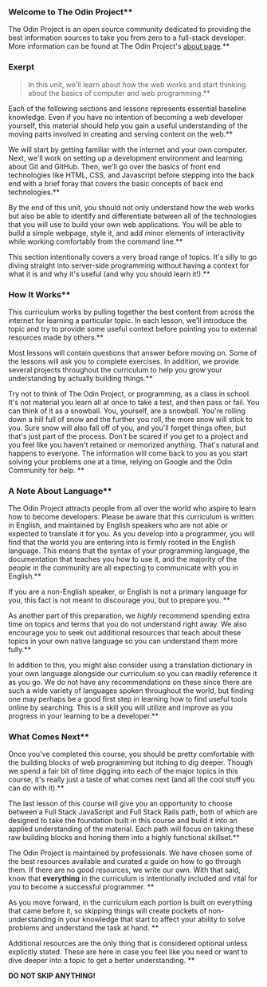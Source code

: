 ### Welcome to The Odin Project**


The Odin Project is an open source community dedicated to providing the best information sources to take you from zero to a full-stack developer.  More information can be found at The Odin Project's [about page](https://www.theodinproject.com/about).**


### Exerpt
>In this unit, we'll learn about how the web works and start thinking about the basics of computer and web programming.**


Each of the following sections and lessons represents essential baseline knowledge.  Even if you have no intention of becoming a web developer yourself, this material should help you gain a useful understanding of the moving parts involved in creating and serving content on the web.**


We will start by getting familiar with the internet and your own computer.  Next, we'll work on setting up a development environment and learning about Git and GitHub. Then, we'll go over the basics of front end technologies like HTML, CSS, and Javascript before stepping into the back end with a brief foray that covers the basic concepts of back end technologies.**


By the end of this unit, you should not only understand how the web works but also be able to identify and differentiate between all of the technologies that you will use to build your own web applications.  You will be able to build a simple webpage, style it, and add minor elements of interactivity while working comfortably from the command line.**


This section intentionally covers a very broad range of topics. It's silly to go diving straight into server-side programming without having a context for what it is and why it's useful (and why you should learn it!).**


### How It Works**


This curriculum works by pulling together the best content from across the internet for learning a particular topic.  In each lesson, we'll introduce the topic and try to provide some useful context before pointing you to external resources made by others.**


Most lessons will contain questions that  answer before moving on.  Some of the lessons will ask you to complete exercises. In addition, we provide several projects throughout the curriculum to help you grow your understanding by actually building things.**


Try not to think of The Odin Project, or programming, as a class in school. It's not material you learn all at once to take a test, and then pass or fail. You can think of it as a snowball. You, yourself, are a snowball. You're rolling down a hill full of snow and the further you roll, the more snow will stick to you. Sure snow will also fall off of you, and you'll forget things often, but that's just part of the process. Don't be scared if you get to a project and you feel like you haven't retained or memorized anything. That's natural and happens to everyone. The information will come back to you as you start solving your problems one at a time, relying on Google and the Odin Community for help. **


### A Note About Language**


The Odin Project attracts people from all over the world who aspire to learn how to become developers. Please be aware that this curriculum is written in English, and maintained by English speakers who are not able or expected to translate it for you. As you develop into a programmer, you will find that the world you are entering into is firmly rooted in the English language. This means that the syntax of your programming language, the documentation that teaches you how to use it, and the majority of the people in the community are all expecting to communicate with you in English.**


If you are a non-English speaker, or English is not a primary language for you, this fact is not meant to discourage you, but to prepare you. **


As another part of this preparation, we *highly* recommend spending extra time on topics and terms that you do not understand right away. We also encourage you to seek out additional resources that teach about these topics in your own native language so you can understand them more fully.**


In addition to this, you might also consider using a translation dictionary in your own language alongside our curriculum so you can readily reference it as you go. We do not have any recommendations on these since there are such a wide variety of languages spoken throughout the world, but finding one may perhaps be a good first step in learning how to find useful tools online by searching. This is a skill you will utilize and improve as you progress in your learning to be a developer.**


### What Comes Next**


Once you've completed this course, you should be pretty comfortable with the building blocks of web programming but itching to dig deeper.  Though we spend a fair bit of time digging into each of the major topics in this course, it's really just a taste of what comes next (and all the cool stuff you can do with it).**


The last lesson of this course will give you an opportunity to choose between a Full Stack JavaScript and Full Stack Rails path, both of which are designed
to take the foundation built in this course and build it into an applied understanding of the material. Each path will focus on taking these raw building blocks and honing them into a highly functional skillset.**


The Odin Project is maintained by professionals.  We have chosen some of the best resources available and curated a guide on how to go through them. If there are no good resources, we write our own. With that said, know that **everything** in the curriculum is intentionally included and vital for you to become a successful programmer. **


As you move forward, in the curriculum each portion is built on everything that came before it, so skipping things will create pockets of non-understanding in your knowledge that start to affect your ability to solve problems and understand the task at hand. **


Additional resources are the only thing that is considered optional unless explicitly stated. These are here in case you feel like you need or want to dive deeper into a topic to get a better understanding. **


**DO NOT SKIP ANYTHING!** 
